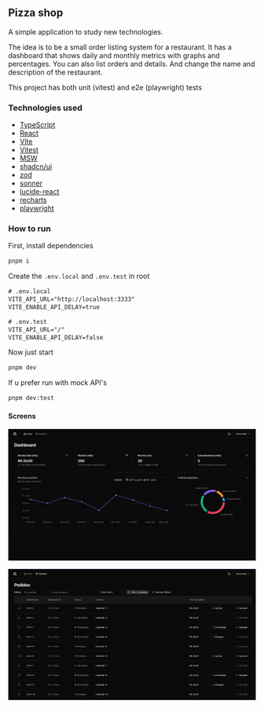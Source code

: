## Pizza shop 

A simple application to study new technologies. 

The idea is to be a small order listing system for a restaurant.
It has a dashboard that shows daily and monthly metrics with graphs and percentages.
You can also list orders and details.
And change the name and description of the restaurant.

This project has both unit (vitest) and e2e (playwright) tests

### Technologies used

- [TypeScript](https://www.typescriptlang.org/)
- [React](https://pt-br.legacy.reactjs.org/)
- [Vite](https://vitejs.dev/)
- [Vitest](https://vitest.dev/)
- [MSW](https://mswjs.io/)
- [shadcn/ui](https://ui.shadcn.com/)
- [zod](https://zod.dev/)
- [sonner](https://sonner.emilkowal.ski/)
- [lucide-react](https://lucide.dev/guide/packages/lucide-react)
- [recharts](https://recharts.org/en-US/)
- [playwright](https://playwright.dev/)

### How to run 

First, install dependencies
```bash
pnpm i
```

Create the `.env.local` and `.env.test` in root

```
# .env.local
VITE_API_URL="http://localhost:3333"
VITE_ENABLE_API_DELAY=true
```

```
# .env.test
VITE_API_URL="/"
VITE_ENABLE_API_DELAY=false
```

Now just start
```bash
pnpm dev
```

If u prefer run with mock API's
```bash
pnpm dev:test
```

#### Screens

![Dashboard](.github/dashboard.png)

![Order](.github/orders.png)